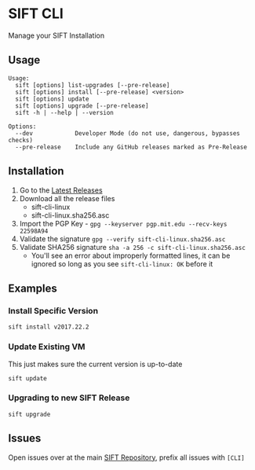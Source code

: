 # SIFT CLI

Manage your SIFT Installation

## Usage

```
Usage:
  sift [options] list-upgrades [--pre-release]
  sift [options] install [--pre-release] <version>
  sift [options] update
  sift [options] upgrade [--pre-release]
  sift -h | --help | --version

Options:
  --dev            Developer Mode (do not use, dangerous, bypasses checks)
  --pre-release    Include any GitHub releases marked as Pre-Release
```

## Installation

1. Go to the [Latest Releases](https://github.com/sans-dfir/sift-cli/releases/latest)
2. Download all the release files
    * sift-cli-linux
    * sift-cli-linux.sha256.asc
3. Import the PGP Key - `gpg --keyserver pgp.mit.edu --recv-keys 22598A94`
4. Validate the signature `gpg --verify sift-cli-linux.sha256.asc`
5. Validate SHA256 signature `sha -a 256 -c sift-cli-linux.sha256.asc`
    * You'll see an error about improperly formatted lines, it
      can be ignored so long as you see `sift-cli-linux: OK` before it

## Examples

### Install Specific Version

`sift install v2017.22.2`

### Update Existing VM

This just makes sure the current version is up-to-date

`sift update`

### Upgrading to new SIFT Release

`sift upgrade`

## Issues

Open issues over at the main [SIFT Repository](https://github.com/sans-dfir/sift/issues), prefix all issues with `[CLI]`

